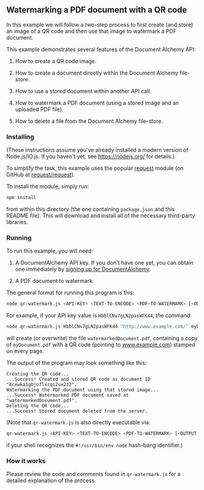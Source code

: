 ## Watermarking a PDF document with a QR code

In this example we will follow a two-step process to first create (and store) an
image of a QR code and then use that image to watermark a PDF document.

This example demonstrates several features of the Document Alchemy API:

  1. How to create a QR code image.

  2. How to create a document directly within the Document Alchemy file-store.

  3. How to use a stored document within another API call.

  4. How to watermark a PDF document (using a stored image and an uploaded PDF file).

  5. How to delete a file from the Document Alchemy file-store.

### Installing

(These instructions assume you've already installed a modern version of
Node.js/IO.js.  If you haven't yet, see <https://nodejs.org/> for details.)

To simplify the task, this example uses the popular
[request](https://www.npmjs.com/package/request) module (on GitHub at
[request/request](https://github.com/request/request)).

To install the module, simply run:

```bash
npm install
```

from within this directory (the one containing `package.json` and this README
file).  This will download and install all of the necessary third-party
libraries.

### Running

To run this example, you will need:

  1. A DocumentAlchemy API key.  If you don't have one yet, you can obtain one immediately
     by [signing up for DocumentAlchemy](https://documentalchemy.com/pricing?s=ghsc).

  2. A PDF document to watermark.

The general format for running this program is this:

```bash
node qr-watermark.js <API-KEY> <TEXT-TO-ENCODE> <PDF-TO-WATERMARK> [<OUTPUT-FILE-NAME>]
```

For example, if your API key value is `HbblCNv7gLN2pasWFK44`, the command:

```bash
node qr-watermark.js HbblCNv7gLN2pasWFK44 "http://www.example.com/" myDocument.pdf watermarkedDocument.pdf
```

will create (or overwrite) the file `watermarkedDocument.pdf`, containing a copy
of `myDocument.pdf` with a QR code (pointing to www.example.com) stamped on
every page.

The output of the program may look something like this:

```
Creating the QR code...
...Success! Created and stored QR code as document ID "8cxwka1gbjoflxrqi2ux2z2".
Watermarking the PDF document using that stored image...
...Success! Watermarked PDF document saved at "watermarkedDocument.pdf".
Deleting the QR code...
...Success! Stored document deleted from the server.
```

(Note that `qr-watermark.js` is also directly executable via:

```bash
qr-watermark.js <API-KEY> <TEXT-TO-ENCODE> <PDF-TO-WATERMARK> [<OUTPUT-FILE-NAME>]
```

if your shell recognizes the `#!/usr/bin/env node` hash-bang identifier.)

### How it works

Please review the code and comments found in `qr-watermark.js` for a detailed
explanation of the process.
